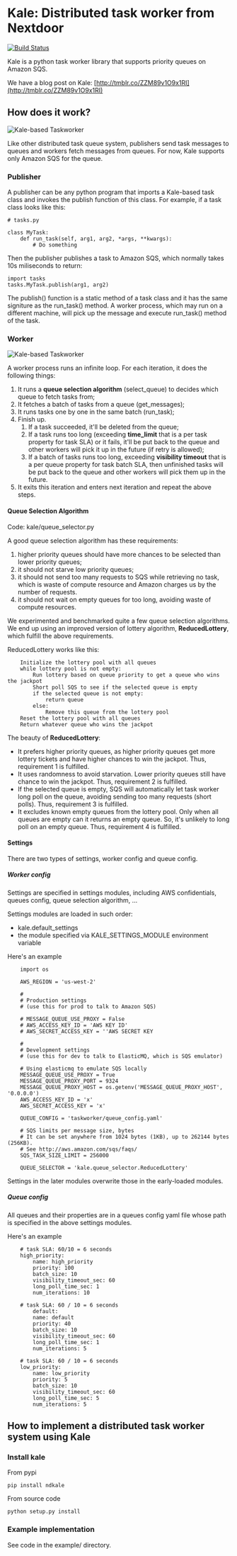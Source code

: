 # Kale: Distributed task worker from Nextdoor

[![Build Status](https://magnum.travis-ci.com/wenbinf/ndkale.svg?token=sBmTJMZyCyYcBraLSEnG&branch=master)](https://magnum.travis-ci.com/wenbinf/ndkale)

Kale is a python task worker library that supports priority queues on Amazon SQS.

We have a blog post on Kale: [http://tmblr.co/ZZM89v1O9x1RI](http://tmblr.co/ZZM89v1O9x1RI)

## How does it work?

![Kale-based Taskworker](https://s3.amazonaws.com/files.corp.nextdoor.com/github_photos/Task+Consumption.png)

Like other distributed task queue system, publishers send task messages to queues and workers fetch messages from queues. For now, Kale supports only Amazon SQS for the queue.

### Publisher

A publisher can be any python program that imports a Kale-based task class and invokes the publish function of this class. For example, if a task class looks like this:

    # tasks.py
    
    class MyTask:
        def run_task(self, arg1, arg2, *args, **kwargs):
            # Do something
            

Then the publisher publishes a task to Amazon SQS, which normally takes 10s miliseconds to return:

    import tasks
    tasks.MyTask.publish(arg1, arg2)
   
The publish() function is a static method of a task class and it has the same signiture as the run\_task() method. A worker process, which may run on a different machine, will pick up the message and execute run\_task() method of the task.

### Worker

![Kale-based Taskworker](https://s3.amazonaws.com/files.corp.nextdoor.com/github_photos/Task+Consumption+Lifetime.png)

A worker process runs an infinite loop. For each iteration, it does the following things:

1. It runs a **queue selection algorithm** (select_queue) to decides which queue to fetch tasks from;
2. It fetches a batch of tasks from a queue (get_messages);
3. It runs tasks one by one in the same batch (run_task);
4. Finish up.
    1. If a task succeeded, it'll be deleted from the queue;
    2. If a task runs too long (exceeding **time_limit** that is a per task property for task SLA) or it fails,
      it'll be put back to the queue and other workers will pick it up in the future (if retry is allowed);
    3. If a batch of tasks runs too long, exceeding **visibility timeout** that is a per queue property for task
      batch SLA, then unfinished tasks will be put back to the queue and other workers will pick them up in the
      future.
5. It exits this iteration and enters next iteration and repeat the above steps.

#### Queue Selection Algorithm

Code: kale/queue_selector.py

A good queue selection algorithm has these requirements:

1. higher priority queues should have more chances to be selected than lower priority queues;
2. it should not starve low priority queues;
3. it should not send too many requests to SQS while retrieving no task, which is waste of
   compute resource and Amazon charges us by the number of requests.
4. it should not wait on empty queues for too long, avoiding waste of compute resources.

We experimented and benchmarked quite a few queue selection algorithms. We end up using an
improved version of lottery algorithm, **ReducedLottery**, which fulfill the above requirements.

ReducedLottery works like this:

        Initialize the lottery pool with all queues
        while lottery pool is not empty:
            Run lottery based on queue priority to get a queue who wins the jackpot
            Short poll SQS to see if the selected queue is empty
            if the selected queue is not empty:
                return queue
            else:
                Remove this queue from the lottery pool
        Reset the lottery pool with all queues
        Return whatever queue who wins the jackpot

The beauty of **ReducedLottery**:

* It prefers higher priority queues, as higher priority queues get more lottery tickets and have
  higher chances to win the jackpot. Thus, requirement 1 is fulfilled.
* It uses randomness to avoid starvation. Lower priority queues still have chance to win the jackpot.
  Thus, requirement 2 is fulfilled.
* If the selected queue is empty, SQS will automatically let task worker long poll on the queue,
  avoiding sending too many requests (short polls). Thus, requirement 3 is fulfilled.
* It excludes known empty queues from the lottery pool. Only when all queues are empty can it returns
  an empty queue. So, it's unlikely to long poll on an empty queue. Thus, requirement 4 is fulfilled.

#### Settings

There are two types of settings, worker config and queue config.

##### Worker config

Settings are specified in settings modules, including AWS confidentials, queues config, queue selection
algorithm, ...

Settings modules are loaded in such order:

* kale.default_settings
* the module specified via KALE\_SETTINGS\_MODULE environment variable

Here's an example

        import os

        AWS_REGION = 'us-west-2'

        #
        # Production settings
        # (use this for prod to talk to Amazon SQS)

        # MESSAGE_QUEUE_USE_PROXY = False
        # AWS_ACCESS_KEY_ID = 'AWS KEY ID'
        # AWS_SECRET_ACCESS_KEY = ''AWS SECRET KEY

        #
        # Development settings
        # (use this for dev to talk to ElasticMQ, which is SQS emulator)

        # Using elasticmq to emulate SQS locally
        MESSAGE_QUEUE_USE_PROXY = True
        MESSAGE_QUEUE_PROXY_PORT = 9324
        MESSAGE_QUEUE_PROXY_HOST = os.getenv('MESSAGE_QUEUE_PROXY_HOST', '0.0.0.0')
        AWS_ACCESS_KEY_ID = 'x'
        AWS_SECRET_ACCESS_KEY = 'x'

        QUEUE_CONFIG = 'taskworker/queue_config.yaml'

        # SQS limits per message size, bytes
        # It can be set anywhere from 1024 bytes (1KB), up to 262144 bytes (256KB).
        # See http://aws.amazon.com/sqs/faqs/
        SQS_TASK_SIZE_LIMIT = 256000

        QUEUE_SELECTOR = 'kale.queue_selector.ReducedLottery'


Settings in the later modules overwrite those in the early-loaded modules.

##### Queue config

All queues and their properties are in a queues config yaml file whose path is specified in the above
settings modules.

Here's an example

        # task SLA: 60/10 = 6 seconds
        high_priority:
            name: high_priority
            priority: 100
            batch_size: 10
            visibility_timeout_sec: 60
            long_poll_time_sec: 1
            num_iterations: 10

        # task SLA: 60 / 10 = 6 seconds
            default:
            name: default
            priority: 40
            batch_size: 10
            visibility_timeout_sec: 60
            long_poll_time_sec: 1
            num_iterations: 5

        # task SLA: 60 / 10 = 6 seconds
        low_priority:
            name: low_priority
            priority: 5
            batch_size: 10
            visibility_timeout_sec: 60
            long_poll_time_sec: 5
            num_iterations: 5

## How to implement a distributed task worker system using Kale

### Install kale

From pypi

    pip install ndkale
    
From source code
    
    python setup.py install
    

### Example implementation

See code in the example/ directory.
